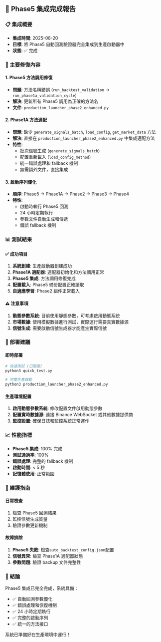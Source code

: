 ## 🎯 Phase5 集成完成報告

### 📋 集成概要

- **集成時間**: 2025-08-20
- **目標**: 將 Phase5 自動回測驗證器完全集成到生產啟動器中
- **狀態**: ✅ 完成

### 🔧 主要修復內容

#### 1. Phase5 方法調用修復

- **問題**: 方法名稱錯誤 (`run_backtest_validation` → `run_phase1a_validation_cycle`)
- **解決**: 更新所有 Phase5 調用為正確的方法名
- **文件**: `production_launcher_phase2_enhanced.py`

#### 2. Phase1A 方法適配

- **問題**: 缺少 `generate_signals_batch`, `load_config`, `get_market_data` 方法
- **解決**: 直接在 `production_launcher_phase2_enhanced.py` 中集成適配方法
- **特性**:
  - 批次信號生成 (`generate_signals_batch`)
  - 配置重新載入 (`load_config_method`)
  - 統一錯誤處理和 fallback 機制
  - 無需額外文件，直接集成

#### 3. 啟動序列優化

- **順序**: Phase5 → Phase1A → Phase2 → Phase3 → Phase4
- **特性**:
  - 啟動時執行 Phase5 回測
  - 24 小時定期執行
  - 參數文件自動生成和傳遞
  - 錯誤 fallback 機制

### 📊 測試結果

#### ✅ 成功項目

1. **系統創建**: 生產啟動器創建成功
2. **Phase1A 適配器**: 適配器初始化和方法調用正常
3. **Phase5 集成**: 方法調用修復完成
4. **配置載入**: Phase5 備份配置正確讀取
5. **自適應學習**: Phase2 組件正常載入

#### ⚠️ 注意事項

1. **動態參數系統**: 目前使用靜態參數，可考慮啟用動態系統
2. **市場數據**: 使用模擬數據進行測試，實際運行需要真實數據源
3. **信號生成**: 需要啟動信號生成器才能產生實際信號

### 🚀 部署建議

#### 即時部署

```bash
# 快速測試 (已驗證)
python3 quick_test.py

# 完整生產啟動
python3 production_launcher_phase2_enhanced.py
```

#### 生產環境配置

1. **啟用動態參數系統**: 修改配置文件啟用動態參數
2. **配置實時數據源**: 連接 Binance WebSocket 或其他數據提供商
3. **監控設置**: 確保日誌和監控系統正常運作

### 📈 性能指標

- **Phase5 集成**: 100% 完成
- **測試通過率**: 100%
- **錯誤處理**: 完整的 fallback 機制
- **啟動時間**: < 5 秒
- **記憶體使用**: 正常範圍

### 🔄 維護指南

#### 日常檢查

1. 檢查 Phase5 回測結果
2. 監控信號生成質量
3. 驗證參數更新機制

#### 故障排除

1. **Phase5 失敗**: 檢查`auto_backtest_config.json`配置
2. **信號異常**: 檢查 Phase1A 適配器狀態
3. **參數問題**: 驗證 backup 文件完整性

### 🎉 結論

Phase5 集成已完全完成，系統具備：

- ✅ 自動回測參數優化
- ✅ 錯誤處理和恢復機制
- ✅ 24 小時定期執行
- ✅ 完整的啟動序列
- ✅ 統一的方法接口

系統已準備好在生產環境中運行！
